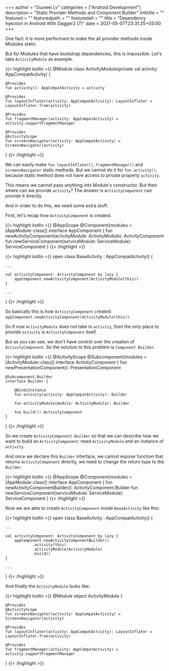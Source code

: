 +++
author = "Guowei Lv"
categories = ["Android Development"]
description = "Static Provider Methods and Component Builder"
linktitle = ""
featured = ""
featuredpath = ""
featuredalt = ""
title = "Dependency Injection in Android With Dagger2 (7)"
date = 2021-05-07T23:31:25+03:00
+++

One fact: it is more performant to make the all provider methods inside Modules static.

But for Modules that have bootstrap dependencies, this is impossible. Let's take `ActivityModule` as example.




{{< highlight kotlin >}}
@Module
class ActivityModule(private val activity: AppCompatActivity) {

    @Provides
    fun activity(): AppCompatActivity = activity

    @Provides
    fun layoutInflater(activity: AppCompatActivity): LayoutInflater = LayoutInflater.from(activity)

    @Provides
    fun fragmentManager(activity: AppCompatActivity) = activity.supportFragmentManager

    @Provides
    @ActivityScope
    fun screensNavigator(activity: AppCompatActivity) = ScreensNavigator(activity)
}
{{< /highlight >}}

We can easily make `fun layoutInflater()`, `fragmentManager()` and `screensNavigator` static methods. But we cannot do it for `fun activity()`, because static method does not have access to private property `activity`.

This means we cannot pass anything into Module's constructor. But then where can we provide `activity`? The answer is `ActivityComponent` can provide it directly.

And in order to do this, we need some extra stuff.

First, let's recap how `ActivityComponent` is created.





{{< highlight kotlin >}}
@AppScope
@Component(modules = [AppModule::class])
interface AppComponent {
    fun newActivityComponent(activityModule: ActivityModule): ActivityComponent
    fun newServiceComponent(serviceModule: ServiceModule): ServiceComponent
}
{{< /highlight >}}

{{< highlight kotlin >}}
open class BaseActivity : AppCompatActivity() {
    
    ...
    
    val activityComponent: ActivityComponent by lazy {
        appComponent.newActivityComponent(ActivityModule(this))
    }
    
    ...
}
{{< /highlight >}}

So basically this is how `ActivityComponent` created: ` appComponent.newActivityComponent(ActivityModule(this))`.

So if now `ActivityModule` does not take in `activity`, then the only place to provide `activity` is `ActivityComponent` itself.

But as you can see, we don't have control over the creation of `ActivityComponent`. So the solution to this problem is `Component Builder`.

{{< highlight kotlin >}}
@ActivityScope
@Subcomponent(modules = [ActivityModule::class])
interface ActivityComponent {
    fun newPresentationComponent(): PresentationComponent

    @Subcomponent.Builder
    interface Builder {

        @BindsInstance
        fun activity(activity: AppCompatActivity): Builder

        fun activityModule(module: ActivityModule): Builder

        fun build(): ActivityComponent
    }
}
{{< /highlight >}}

So we create `ActivityComponent.Builder` so that we can describe how we want to build an `ActivityComponent`: need `ActivityModule` and an instance of `activity`.

And once we declare this `Builder` interface, we cannot expose function that returns `ActivityComponent` directly, we need to change the return type to the `Builder`.

{{< highlight kotlin >}}
@AppScope
@Component(modules = [AppModule::class])
interface AppComponent {
    fun newActivityComponentBuilder(): ActivityComponent.Builder
    fun newServiceComponent(serviceModule: ServiceModule): ServiceComponent
} 
{{< /highlight >}}

Now we are able to create `ActivityComponent` inside `BaseActivity` like this:

{{< highlight kotlin >}}
open class BaseActivity : AppCompatActivity() {

    ...
    
    val activityComponent: ActivityComponent by lazy {
        appComponent.newActivityComponentBuilder()
                .activity(this)
                .activityModule(ActivityModule)
                .build()
    }
    
    ...

}
{{< /highlight >}}

And finally the `ActivityModule` looks like:

{{< highlight kotlin >}}
@Module
object ActivityModule {

    @Provides
    @ActivityScope
    fun screensNavigator(activity: AppCompatActivity) = ScreensNavigator(activity)

    @Provides
    fun layoutInflater(activity: AppCompatActivity): LayoutInflater = LayoutInflater.from(activity)

    @Provides
    fun fragmentManager(activity: AppCompatActivity) = activity.supportFragmentManager
}
{{< /highlight >}}
